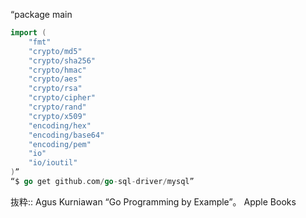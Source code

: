 “package main
```go
import (
    "fmt"
    "crypto/md5"
    "crypto/sha256"
    "crypto/hmac"
    "crypto/aes"
    "crypto/rsa"
    "crypto/cipher"
    "crypto/rand"
    "crypto/x509"
    "encoding/hex"
    "encoding/base64"
    "encoding/pem"
    "io"
    "io/ioutil"
)”
“$ go get github.com/go-sql-driver/mysql”
```
抜粋:: Agus Kurniawan  “Go Programming by Example”。 Apple Books  

